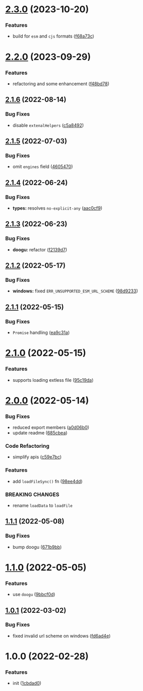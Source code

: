 # [2.3.0](https://github.com/bent10/loadee/compare/v2.2.0...v2.3.0) (2023-10-20)


### Features

* build for `esm` and `cjs` formats ([f68a73c](https://github.com/bent10/loadee/commit/f68a73c3b9bc947c57f948fc2a537e1229095703))

# [2.2.0](https://github.com/bent10/loadee/compare/v2.1.6...v2.2.0) (2023-09-29)


### Features

* refactoring and some enhancement ([f48bd78](https://github.com/bent10/loadee/commit/f48bd78e96b5a162cf46e57cf79c2f038b2c19ff))

## [2.1.6](https://github.com/bent10/loadee/compare/v2.1.5...v2.1.6) (2022-08-14)

### Bug Fixes

- disable `extenalHelpers` ([c5a8492](https://github.com/bent10/loadee/commit/c5a8492907b63668bfa97dd3b0a16d93fdcf9c20))

## [2.1.5](https://github.com/bent10/loadee/compare/v2.1.4...v2.1.5) (2022-07-03)

### Bug Fixes

- omit `engines` field ([4605470](https://github.com/bent10/loadee/commit/4605470a392e6f666cc94617c9360e3ed3fe1795))

## [2.1.4](https://github.com/bent10/loadee/compare/v2.1.3...v2.1.4) (2022-06-24)

### Bug Fixes

- **types:** resolves `no-explicit-any` ([aac0cf9](https://github.com/bent10/loadee/commit/aac0cf98df12487ba30e131cefa28581982da8e9))

## [2.1.3](https://github.com/bent10/loadee/compare/v2.1.2...v2.1.3) (2022-06-23)

### Bug Fixes

- **doogu:** refactor ([f2139d7](https://github.com/bent10/loadee/commit/f2139d79519081b46c59b29411a804eaf9d1b1ea))

## [2.1.2](https://github.com/bent10/loadee/compare/v2.1.1...v2.1.2) (2022-05-17)

### Bug Fixes

- **windows:** fixed `ERR_UNSUPPORTED_ESM_URL_SCHEME` ([98d9233](https://github.com/bent10/loadee/commit/98d92331b6780e9e2adb09ca0c9609f904823dd6))

## [2.1.1](https://github.com/bent10/loadee/compare/v2.1.0...v2.1.1) (2022-05-15)

### Bug Fixes

- `Promise` handling ([ea9c31a](https://github.com/bent10/loadee/commit/ea9c31ab79c2a18244b500b61b5b66180aa4c01c))

# [2.1.0](https://github.com/bent10/loadee/compare/v2.0.0...v2.1.0) (2022-05-15)

### Features

- supports loading extless file ([95c19da](https://github.com/bent10/loadee/commit/95c19da061a9b72ec15336f62e4d5f6d46e74be1))

# [2.0.0](https://github.com/bent10/loadee/compare/v1.1.1...v2.0.0) (2022-05-14)

### Bug Fixes

- reduced export members ([a0d06b0](https://github.com/bent10/loadee/commit/a0d06b074a370a079ccec15e57a15696aff7a5f5))
- update readme ([685cbea](https://github.com/bent10/loadee/commit/685cbeab551f9e044162d3ba9f3477ceebd977e1))

### Code Refactoring

- simplify apis ([c59e7bc](https://github.com/bent10/loadee/commit/c59e7bcc5bb98815474a375e79d58a5aebab6071))

### Features

- add `loadFileSync()` fn ([98ee4dd](https://github.com/bent10/loadee/commit/98ee4dd464e7c49e5405c447ec1318914feaf0ca))

### BREAKING CHANGES

- rename `loadData` to `loadFile`

## [1.1.1](https://github.com/bent10/loadee/compare/v1.1.0...v1.1.1) (2022-05-08)

### Bug Fixes

- bump doogu ([671b9bb](https://github.com/bent10/loadee/commit/671b9bb08b083518f8247d8025ead7ed91a56512))

# [1.1.0](https://github.com/bent10/loadee/compare/v1.0.1...v1.1.0) (2022-05-05)

### Features

- use `doogu` ([9bbcf0d](https://github.com/bent10/loadee/commit/9bbcf0d11ee697ba05c8acfb28ce85488ee95147))

## [1.0.1](https://github.com/bent10/loadee/compare/v1.0.0...v1.0.1) (2022-03-02)

### Bug Fixes

- fixed invalid url scheme on windows ([fd6ad4e](https://github.com/bent10/loadee/commit/fd6ad4e9e33bf33560f27d8c2d45c4b222d5d001))

# 1.0.0 (2022-02-28)

### Features

- init ([1cbdad0](https://github.com/bent10/loadee/commit/1cbdad04ccdeddc09b7ac533e0563eac41e6848e))
